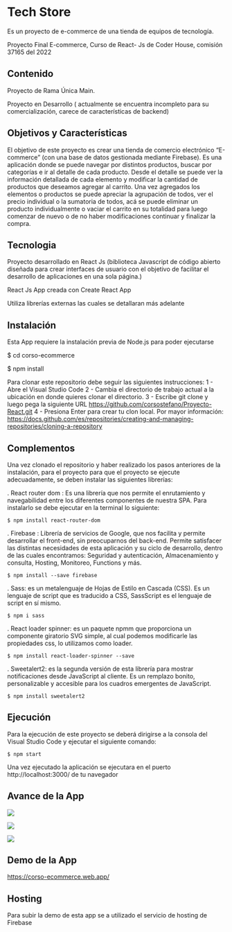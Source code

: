 # Tech Store

Es un proyecto de e-commerce de una tienda  de  equipos de tecnología.

Proyecto Final E-commerce, Curso de React- Js de Coder House, comisión 37165 del 2022


## Contenido

Proyecto de Rama Única Main.

Proyecto en Desarrollo ( actualmente se encuentra incompleto para su comercialización, carece de        características de backend)



## Objetivos y Características

El objetivo de este proyecto es crear una tienda de comercio electrónico “E-commerce” (con una base de datos gestionada mediante Firebase). Es una aplicación donde se puede navegar por distintos productos, buscar por categorías e ir al detalle de cada producto. Desde el detalle se puede ver la información detallada de cada elemento y modificar la cantidad de productos que deseamos agregar al carrito. Una vez agregados los elementos o productos se puede apreciar la agrupación de todos, ver el precio individual o la sumatoria de todos, acá se puede eliminar un producto individualmente o vaciar el carrito en su totalidad para luego comenzar de nuevo o de no haber modificaciones continuar y finalizar la compra. 

## Tecnologia

Proyecto desarrollado en React Js (biblioteca Javascript de código abierto diseñada para crear interfaces de usuario con el objetivo de facilitar el desarrollo de aplicaciones en una sola página.)

React Js App creada con Create React App

Utiliza librerías externas las cuales se detallaran más adelante 

## Instalación

Esta App requiere la instalación previa de Node.js para poder ejecutarse

$ cd corso-ecommerce

$ npm install

Para clonar este repositorio debe seguir las siguientes instrucciones:
1 - Abre el Visual Studio Code
2 - Cambia el directorio de trabajo actual a la ubicación en donde quieres clonar el directorio.
3 - Escribe git clone y luego pega la siguiente URL https://github.com/corsostefano/Proyecto-React.git
4 - Presiona Enter para crear tu clon local.
Por mayor información: https://docs.github.com/es/repositories/creating-and-managing-repositories/cloning-a-repository


## Complementos

Una vez clonado el repositorio y haber realizado los pasos anteriores de la instalación, para el proyecto  para que el proyecto se ejecute adecuadamente, se deben instalar las siguientes librerías:

. React router dom : Es una librería que nos permite el enrutamiento y navegabilidad entre los diferentes componentes de nuestra SPA. Para instalarlo se debe ejecutar en la terminal lo siguiente:

    $ npm install react-router-dom

. Firebase : Librería de servicios de Google, que nos facilita y permite desarrollar el front-end, sin preocuparnos del back-end. Permite satisfacer las distintas necesidades de esta aplicación y su ciclo de desarrollo, dentro de las cuales encontramos: Seguridad y autenticación, Almacenamiento y consulta, Hosting, Monitoreo, Functions y más.

	$ npm install --save firebase

.   Sass: es un metalenguaje de Hojas de Estilo en Cascada (CSS). Es un lenguaje de script que es traducido a CSS, SassScript es el lenguaje de script en sí mismo.

	$ npm i sass

. React loader spinner: es un paquete npmm que proporciona un componente giratorio SVG simple, al cual podemos modificarle las propiedades css, lo utilizamos como loader.

    $ npm install react-loader-spinner --save

. Sweetalert2: es la segunda versión de esta librería para mostrar notificaciones desde JavaScript al cliente. Es un remplazo bonito, personalizable y accesible para los cuadros emergentes de JavaScript.

	$ npm install sweetalert2


## Ejecución

Para la ejecución de este proyecto se deberá dirigirse a la consola del Visual Studio Code y ejecutar el siguiente comando:

	$ npm start

Una vez ejecutado la aplicación se ejecutara en el puerto http://localhost:3000/ de tu navegador


## Avance de la App

![](https://i.ibb.co/spTYGvX/1.png)

![](https://i.ibb.co/C2wvZgD/2.png)

![](https://i.ibb.co/VSkJp6Y/3.png)


## Demo de la App 

https://corso-ecommerce.web.app/

## Hosting

Para subir la demo de esta app se a utilizado el servicio de hosting de Firebase
